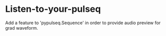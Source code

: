 # Listen-to-your-pulseq
Add a feature to 'pypulseq.Sequence' in order to provide audio preview for grad waveform.
